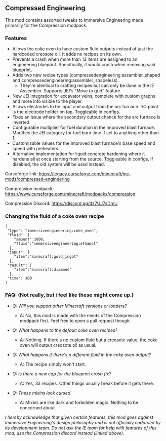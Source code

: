 ## Compressed Engineering

This mod contains assorted tweaks to Immersive Engineering made primarily for the Compression modpack.

### Features
- Allows the coke oven to have custom fluid outputs instead of just the hardcoded creosote oil. It adds no recipes on its own.  
- Prevents a crash when more than 13 items are assigned to an engineering blueprint. Specifically, it would crash when removing said blueprint.
- Adds two new recipe types (compressedengineering:assembler_shaped and compressedengineering:assembler_shapeless).
  - They're identical to crafting recipes but can only be done in the IE Assembler. Supports JEI's "Move to grid" feature.
- New JEI integration for excavator veins, complete with custom graphs and more info visible to the player.
- Allows electrodes to be input and output from the arc furnace. I/O point is the electrode holder on top. Toggleable in configs.
- Fixes an issue where the secondary output chance for the arc furnace is inverted.
- Configurable multiplier for fuel duration in the improved blast furnace. Modifies the JEI category for fuel burn time if set to anything other than 1.
- Customizable values for the improved blast furnace's base speed and speed with preheaters.
- Alternative implementation for liquid concrete hardening where it hardens all at once starting from the source. Toggleable in configs, if disabled, the old system will be used instead.

Curseforge link: https://legacy.curseforge.com/minecraft/mc-mods/compressed-engineering

Compression modpack: https://www.curseforge.com/minecraft/modpacks/compression

Compression Discord: https://discord.gg/dz7UJ7sDmU

### Changing the fluid of a coke oven recipe
```
{
 "type": "immersiveengineering:coke_oven",
 "fluid": {
    "amount":1000,
    "fluid":"immersiveengineering:ethanol"
  },
 "input": {
    "item":"minecraft:gold_ingot"
  },
 "result": {
    "item":"minecraft:diamond"
  },
 "time": 100
}
```
### FAQ: (Not really, but i feel like these might come up.)

- *Q: Will you support other Minecraft versions or loaders?*
  - A: No, this mod is made with the needs of the Compression modpack first. Feel free to open a pull request though.

- *Q: What happens to the default coke oven recipes?*
  - A: Nothing. If there's no custom fluid but a creosote value, the coke oven will output creosote oil as usual.

- *Q: What happens if there's a different fluid in the coke oven output?*
  - A: The recipe simply won't start.

- *Q: Is there a new cap for the blueprint crash fix?*
  - A: Yes, 33 recipes. Other things usually break before it gets there.

- *Q: These mixins look cursed.*
  - A: Mixins are like dark and forbidden magic. Nothing to be concerned about

*I hereby acknowledge that given certain features, this mod goes against Immersive Engineering's design philosophy and is not officially endorsed by its development team.
Do not ask the IE team for help with features of this mod, use the Compression discord instead (linked above).*
